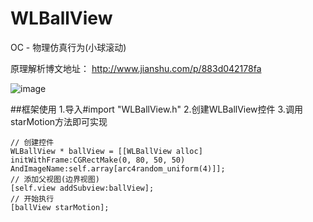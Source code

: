 # WLBallView
OC - 物理仿真行为(小球滚动)

原理解析博文地址：
http://www.jianshu.com/p/883d042178fa

![image](https://raw.githubusercontent.com/wangliujiayou/WLBallView/master/Untitled.gif)

##框架使用
1.导入#import "WLBallView.h"
2.创建WLBallView控件
3.调用starMotion方法即可实现

```
// 创建控件
WLBallView * ballView = [[WLBallView alloc] initWithFrame:CGRectMake(0, 80, 50, 50) AndImageName:self.array[arc4random_uniform(4)]];
// 添加父视图(边界视图)
[self.view addSubview:ballView];
// 开始执行
[ballView starMotion];
```
